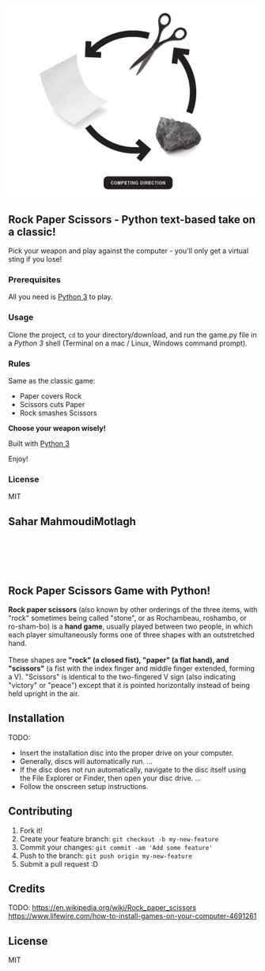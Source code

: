 

![rps game](rps_01.jpg "rps game")

## Rock Paper Scissors - Python text-based take on a classic!

Pick your weapon and play against the computer - you'll only get a virtual sting if you lose!

### Prerequisites

All you need is <a href="https://www.python.org/">Python 3</a>  to play.

### Usage
Clone the project, <code>cd</code> to your directory/download, and run the game.py file in a <em>Python 3</em> shell (Terminal on a mac / Linux, Windows command prompt).

### Rules
Same as the classic game:

+ Paper covers Rock  
+ Scissors cuts Paper  
+ Rock smashes Scissors

**Choose your weapon wisely!**

Built with <a href="https://www.python.org/doc/">Python 3</a>

Enjoy!

### License 
MIT

## Sahar MahmoudiMotlagh
<br></br>
<br></br>

## Rock Paper Scissors Game with Python!

**Rock paper scissors** (also known by other orderings of the three items, with "rock" sometimes being called "stone", or as Rochambeau, roshambo, or ro-sham-bo) is a **hand game**, usually played between two people, in which each player simultaneously forms one of three shapes with an outstretched hand.
<br><br>
 These shapes are **"rock" (a closed fist), "paper" (a flat hand), and "scissors"** (a fist with the index finger and middle finger extended, forming a V). "Scissors" is identical to the two-fingered V sign (also indicating "victory" or "peace") except that it is pointed horizontally instead of being held upright in the air.

## Installation

TODO: 
+ Insert the installation disc into the proper drive on your computer.
+ Generally, discs will automatically run. ...
+ If the disc does not run automatically, navigate to the disc itself using the File Explorer or Finder, then open your disc drive. ...
+ Follow the onscreen setup instructions.


## Contributing

1. Fork it!
2. Create your feature branch: `git checkout -b my-new-feature`
3. Commit your changes: `git commit -am 'Add some feature'`
4. Push to the branch: `git push origin my-new-feature`
5. Submit a pull request :D


## Credits

TODO:
https://en.wikipedia.org/wiki/Rock_paper_scissors
https://www.lifewire.com/how-to-install-games-on-your-computer-4691261

## License

MIT
